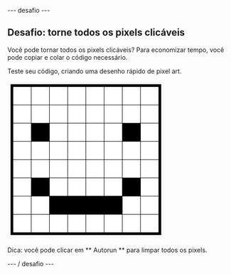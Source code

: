 \--- desafio \---

## Desafio: torne todos os pixels clicáveis

Você pode tornar todos os pixels clicáveis? Para economizar tempo, você pode copiar e colar o código necessário.

Teste seu código, criando uma desenho rápido de pixel art.

![screenshot](images/pixel-art-black-example.png)

Dica: você pode clicar em ** Autorun ** para limpar todos os pixels.

\--- / desafio \---